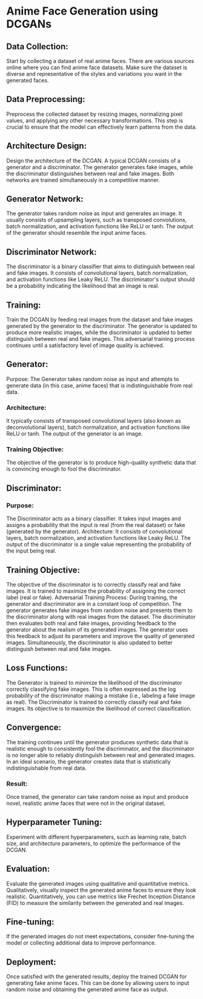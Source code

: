 
# Anime Face Generation using DCGANs

## Data Collection:
Start by collecting a dataset of real anime faces. There are various sources online where you can find anime face datasets. Make sure the dataset is diverse and representative of the styles and variations you want in the generated faces.

## Data Preprocessing:
Preprocess the collected dataset by resizing images, normalizing pixel values, and applying any other necessary transformations. This step is crucial to ensure that the model can effectively learn patterns from the data.

## Architecture Design:
Design the architecture of the DCGAN. A typical DCGAN consists of a generator and a discriminator. The generator generates fake images, while the discriminator distinguishes between real and fake images. Both networks are trained simultaneously in a competitive manner.
## Generator Network:
The generator takes random noise as input and generates an image. It usually consists of upsampling layers, such as transposed convolutions, batch normalization, and activation functions like ReLU or tanh. The output of the generator should resemble the input anime faces.

## Discriminator Network:
The discriminator is a binary classifier that aims to distinguish between real and fake images. It consists of convolutional layers, batch normalization, and activation functions like Leaky ReLU. The discriminator's output should be a probability indicating the likelihood that an image is real.

## Training:
Train the DCGAN by feeding real images from the dataset and fake images generated by the generator to the discriminator. The generator is updated to produce more realistic images, while the discriminator is updated to better distinguish between real and fake images. This adversarial training process continues until a satisfactory level of image quality is achieved.

## Generator:
Purpose: The Generator takes random noise as input and attempts to generate data (in this case, anime faces) that is indistinguishable from real data.
### Architecture:
 It typically consists of transposed convolutional layers (also known as deconvolutional layers), batch normalization, and activation functions like ReLU or tanh. The output of the generator is an image.

### Training Objective:
The objective of the generator is to produce high-quality synthetic data that is convincing enough to fool the discriminator.
## Discriminator:
### Purpose: 
The Discriminator acts as a binary classifier. It takes input images and assigns a probability that the input is real (from the real dataset) or fake (generated by the generator).
Architecture: It consists of convolutional layers, batch normalization, and activation functions like Leaky ReLU. The output of the discriminator is a single value representing the probability of the input being real.

## Training Objective:
The objective of the discriminator is to correctly classify real and fake images. It is trained to maximize the probability of assigning the correct label (real or fake).
Adversarial Training Process:
During training, the generator and discriminator are in a constant loop of competition.
The generator generates fake images from random noise and presents them to the discriminator along with real images from the dataset.
The discriminator then evaluates both real and fake images, providing feedback to the generator about the realism of its generated images.
The generator uses this feedback to adjust its parameters and improve the quality of generated images.
Simultaneously, the discriminator is also updated to better distinguish between real and fake images.

## Loss Functions:
The Generator is trained to minimize the likelihood of the discriminator correctly classifying fake images. This is often expressed as the log probability of the discriminator making a mistake (i.e., labeling a fake image as real).
The Discriminator is trained to correctly classify real and fake images. Its objective is to maximize the likelihood of correct classification.

## Convergence:
The training continues until the generator produces synthetic data that is realistic enough to consistently fool the discriminator, and the discriminator is no longer able to reliably distinguish between real and generated images.
In an ideal scenario, the generator creates data that is statistically indistinguishable from real data.
### Result:
Once trained, the generator can take random noise as input and produce novel, realistic anime faces that were not in the original dataset.

## Hyperparameter Tuning:
Experiment with different hyperparameters, such as learning rate, batch size, and architecture parameters, to optimize the performance of the DCGAN.

## Evaluation:
Evaluate the generated images using qualitative and quantitative metrics. Qualitatively, visually inspect the generated anime faces to ensure they look realistic. Quantitatively, you can use metrics like Frechet Inception Distance (FID) to measure the similarity between the generated and real images.

## Fine-tuning:
If the generated images do not meet expectations, consider fine-tuning the model or collecting additional data to improve performance.

## Deployment:
Once satisfied with the generated results, deploy the trained DCGAN for generating fake anime faces. This can be done by allowing users to input random noise and obtaining the generated anime face as output.

